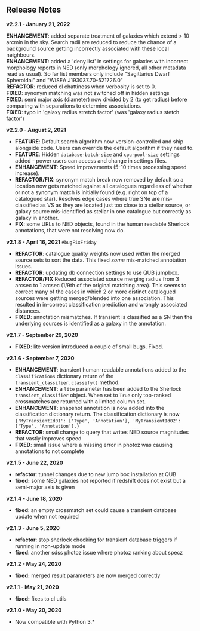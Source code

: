 
## Release Notes

**v2.2.1 - January 21, 2022** 

**ENHANCEMENT**: added separate treatment of galaxies which extend > 10 arcmin in the sky. Search radii are reduced to reduce the chance of a background source getting incorrectly associated with these local neighbours.  
**ENHANCEMENT**: added a 'deny list' in settings for galaxies with incorrect morphology reports in NED (only morphology ignored, all other metadata read as usual). So far list members only include "Sagittarius Dwarf Spheroidal" and "WISEA J193037.70-521726.0"  
**REFACTOR**: reduced cl chattiness when verbosity is set to 0.  
**FIXED**: synonym matching was not switched off in hidden settings  
**FIXED**: semi major axis (diameter) now divided by 2 (to get radius) before comparing with separations to determine associations.   
**FIXED**: typo in 'galaxy radius stretch factor' (was 'galaxy radius stetch factor')  


**v2.2.0 - August 2, 2021** 

*  **FEATURE**: Default search algorithm now version-controlled and ship alongside code. Users can override the default algorithm if they need to.
* **FEATURE**: Hidden `database-batch-size` and `cpu-pool-size` settings added - power users can access and change in settings files.
* **ENHANCEMENT**: Speed improvements (5-10 times processing speed increase).
*  **REFACTOR/FIX**:  synonym match break now removed by default so a location now gets matched against all catalogues regardless of whether or not a synonym match is initially found (e.g. right on top of a catalogued star). Resolves edge cases where true SNe are mis-classified as VS as they are located just too close to a stellar source, or galaxy source mis-identified as stellar in one catalogue but correctly as galaxy in another.
*  **FIX**: some URLs to NED objects, found in the human readable Sherlock annotations, that were not resolving now do. 

**v2.1.8 - April 16, 2021** `#bugFixFriday`

* **REFACTOR**: catalogue quality weights now used *within* the merged source sets to sort the data. This fixed *some* mis-matched annotation issues.
* **REFACTOR**: updating db connection settings to use QUB jumpbox.
* **REFACTOR/FIX** Reduced associated source merging radius from 3 arcsec to 1 arcsec (1/9th of the original matching area). This seems to correct many of the cases in which 2 or more distinct catalogued sources were getting merged/blended into one association. This resulted in in-correct classification prediction and wrongly associated distances.
* **FIXED**: annotation mismatches. If transient is classified as a SN then the underlying sources is identified as a galaxy in the annotation.

**v2.1.7 - September 29, 2020**

* **FIXED**: lite version introduced a couple of small bugs. Fixed.

**v2.1.6 - September 7, 2020**

* **ENHANCEMENT**: transient human-readable annotations added to the `classifications` dictionary return of the `transient_classifier.classify()` method.
* **ENHANCEMENT**: a `lite` parameter has been added to the Sherlock `transient_classifier` object. When set to `True` only top-ranked crossmatches are returned with a limited column set.
* **ENHANCEMENT**: snapshot annotation is now added into the classification dictionary return. The classification dictionary is now `{'MyTransientId01': ['Type', 'Annotation'], 'MyTransientId02': ['Type', 'Annotation'],}`
* **REFACTOR**: small change to query that writes NED source magnitudes that vastly improves speed
* **FIXED**: small issue where a missing error in photoz was causing annotations to not complete

**v2.1.5 - June 22, 2020**

* **refactor**: tunnel changes due to new jump box installation at QUB
* **fixed:** some NED galaxies not reported if redshift does not exist but a semi-major axis is given

**v2.1.4 - June 18, 2020**

* **fixed**: an empty crossmatch set could cause a transient database update when not required

**v2.1.3 - June 5, 2020**

* **refactor**: stop sherlock checking for transient database triggers if running in non-update mode
* **fixed**: another sdss photoz issue where photoz ranking about specz

**v2.1.2 - May 24, 2020**

* **fixed:** merged result parameters are now merged correctly

**v2.1.1 - May 21, 2020**

* **fixed:** fixes to cl utils

**v2.1.0 - May 20, 2020**

* Now compatible with Python 3.*
